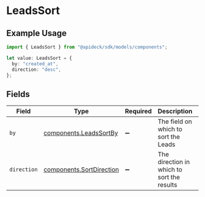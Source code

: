 # LeadsSort

## Example Usage

```typescript
import { LeadsSort } from "@apideck/sdk/models/components";

let value: LeadsSort = {
  by: "created_at",
  direction: "desc",
};
```

## Fields

| Field                                                                | Type                                                                 | Required                                                             | Description                                                          | Example                                                              |
| -------------------------------------------------------------------- | -------------------------------------------------------------------- | -------------------------------------------------------------------- | -------------------------------------------------------------------- | -------------------------------------------------------------------- |
| `by`                                                                 | [components.LeadsSortBy](../../models/components/leadssortby.md)     | :heavy_minus_sign:                                                   | The field on which to sort the Leads                                 | created_at                                                           |
| `direction`                                                          | [components.SortDirection](../../models/components/sortdirection.md) | :heavy_minus_sign:                                                   | The direction in which to sort the results                           |                                                                      |